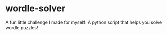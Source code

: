 # wordle-solver
A fun little challenge I made for myself: A python script that helps you solve wordle puzzles!
